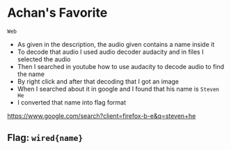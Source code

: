 # Achan's Favorite
`Web`

- As given in the description, the audio given contains a name inside it
- To decode that audio I used audio decoder audacity  and in files I selected the audio
- Then I searched in youtube how to use audacity to decode audio to find the name 
- By right click and after that decoding that I got an image
- When I searched about it in google and I found that his name is `Steven He`
- I converted that name into flag format

 https://www.google.com/search?client=firefox-b-e&q=steven+he
 
## Flag: `wired{name}`
